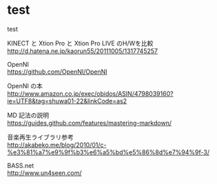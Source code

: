 test
====

test

KINECT と Xtion Pro と Xtion Pro LIVE のH/Wを比較  
http://d.hatena.ne.jp/kaorun55/20111005/1317745257

OpenNI  
https://github.com/OpenNI/OpenNI

OpenNI の本  
http://www.amazon.co.jp/exec/obidos/ASIN/4798039160?ie=UTF8&tag=shuwa01-22&linkCode=as2

MD 記法の説明  
https://guides.github.com/features/mastering-markdown/

音楽再生ライブラリ参考  
http://akabeko.me/blog/2010/01/c-%e3%81%a7%e9%9f%b3%e6%a5%bd%e5%86%8d%e7%94%9f-3/

BASS.net  
http://www.un4seen.com/
